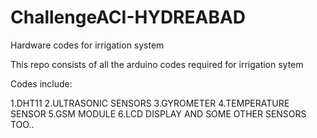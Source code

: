 # ChallengeACI-HYDREABAD
Hardware codes for irrigation system


This repo consists of all the arduino codes required for irrigation sytem

Codes include:

1.DHT11
2.ULTRASONIC SENSORS
3.GYROMETER
4.TEMPERATURE SENSOR
5.GSM MODULE
6.LCD DISPLAY
AND SOME OTHER SENSORS TOO.. 
